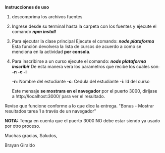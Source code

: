 **Instrucciones de uso**

1. descomprima los archivos fuentes
2. Ingrese desde su terminal hasta la carpeta con los fuentes y ejecute el comando **_npm install_**
3. Para ejecutar la clase principal Ejecute el comando: **_node plataforma_**
	Esta función devolvera la lista de cursos de acuerdo a como se menciona en la actividad **por consola**.
4. Para inscribirse a un curso ejecute el comando: **_node plataforma inscribir_**
	De esta manera vera los parametros que recibe los cuales son: **-n -c -i**
	
	**-n**: Nombre del estudiante
	**-c**: Cedula del estudiante
	**-i**: Id del curso
	
    Este mensaje **se mostrara en el navegador** por el puerto 3000, dirijase a http://localhost:3000/
    para ver el resultado.

Revise que funcione conforme a lo que dice la entrega.
"Bonus - Mostrar resultados tarea 1 a través de un navegador"

**NOTA:** Tenga en cuenta que el puerto 3000 NO debe estar siendo ya usado por otro proceso.

Muchas gracias,
Saludos,

Brayan Giraldo

